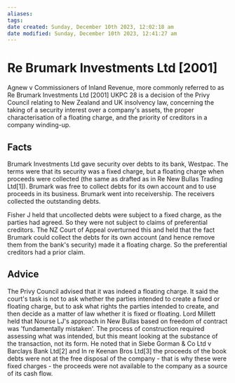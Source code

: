 ```yaml
---
aliases: 
tags: 
date created: Sunday, December 10th 2023, 12:02:18 am
date modified: Sunday, December 10th 2023, 12:41:27 am
---
```


# Re Brumark Investments Ltd [2001]

Agnew v Commissioners of Inland Revenue, more commonly referred to as Re Brumark Investments Ltd [2001] UKPC 28 is a decision of the Privy Council relating to New Zealand and UK insolvency law, concerning the taking of a security interest over a company's assets, the proper characterisation of a floating charge, and the priority of creditors in a company winding-up.

## Facts

Brumark Investments Ltd gave security over debts to its bank, Westpac. The terms were that its security was a fixed charge, but a floating charge when proceeds were collected (the same as drafted as in Re New Bullas Trading Ltd[1]). Brumark was free to collect debts for its own account and to use proceeds in its business. Brumark went into receivership. The receivers collected the outstanding debts.

Fisher J held that uncollected debts were subject to a fixed charge, as the parties had agreed. So they were not subject to claims of preferential creditors. The NZ Court of Appeal overturned this and held that the fact Brumark could collect the debts for its own account (and hence remove them from the bank's security) made it a floating charge. So the preferential creditors had a prior claim.

## Advice

The Privy Council advised that it was indeed a floating charge. It said the court's task is not to ask whether the parties intended to create a fixed or floating charge, but to ask what rights the parties intended to create, and then decide as a matter of law whether it is fixed or floating. Lord Millett held that Nourse LJ's approach in New Bullas based on freedom of contract was 'fundamentally mistaken'. The process of construction required assessing what was intended, but this meant looking at the substance of the transaction, not its form. He noted that in Siebe Gorman & Co Ltd v Barclays Bank Ltd[2] and In re Keenan Bros Ltd[3] the proceeds of the book debts were not at the free disposal of the company - that is why these were fixed charges - the proceeds were not available to the company as a source of its cash flow.
